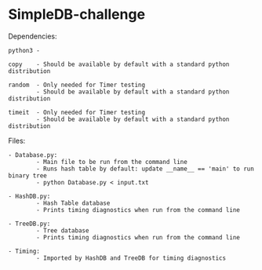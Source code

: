 # SimpleDB-challenge
Dependencies: 
    
    python3 -
    
    copy    - Should be available by default with a standard python distribution
    
    random  - Only needed for Timer testing
            - Should be available by default with a standard python distribution
    
    timeit  - Only needed for Timer testing
            - Should be available by default with a standard python distribution

Files:

    - Database.py:  
            - Main file to be run from the command line
            - Runs hash table by default: update __name__ == 'main' to run binary tree 
            - python Database.py < input.txt

    - HashDB.py:    
            - Hash Table database
            - Prints timing diagnostics when run from the command line

    - TreeDB.py:    
            - Tree database
            - Prints timing diagnostics when run from the command line

    - Timing:       
            - Imported by HashDB and TreeDB for timing diagnostics
